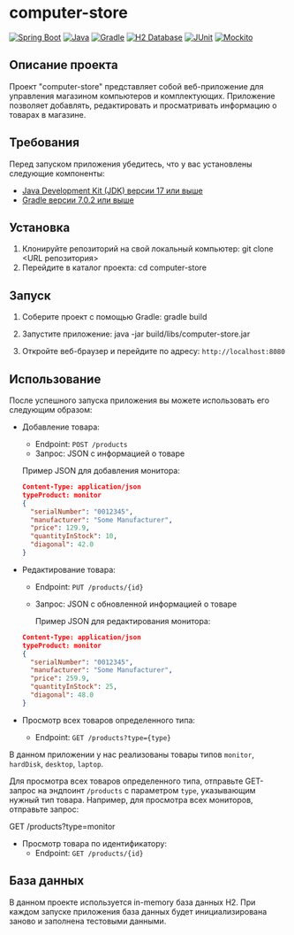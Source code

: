 # computer-store

[![Spring Boot](https://img.shields.io/badge/Spring%20Boot-3.1.0-brightgreen)](https://spring.io/projects/spring-boot)
[![Java](https://img.shields.io/badge/Java-17-blue)](https://www.oracle.com/java/technologies/javase-jdk17-downloads.html)
[![Gradle](https://img.shields.io/badge/Gradle-blueviolet)](https://gradle.org/releases/)
[![H2 Database](https://img.shields.io/badge/H2%20Database-orange)](https://www.h2database.com/html/main.html)
[![JUnit](https://img.shields.io/badge/JUnit-green)](https://junit.org/)
[![Mockito](https://img.shields.io/badge/Mockito-green)](https://site.mockito.org/)

## Описание проекта

Проект "computer-store" представляет собой веб-приложение для управления магазином компьютеров и комплектующих. Приложение позволяет добавлять, редактировать и просматривать информацию о товарах в магазине.

## Требования

Перед запуском приложения убедитесь, что у вас установлены следующие компоненты:

- [Java Development Kit (JDK) версии 17 или выше](https://www.oracle.com/java/technologies/javase-jdk17-downloads.html)
- [Gradle версии 7.0.2 или выше](https://gradle.org/releases/)

## Установка

1. Клонируйте репозиторий на свой локальный компьютер: git clone <URL репозитория>
2. Перейдите в каталог проекта: cd computer-store

## Запуск

1. Соберите проект с помощью Gradle: gradle build
2. Запустите приложение: java -jar build/libs/computer-store.jar


3. Откройте веб-браузер и перейдите по адресу: `http://localhost:8080`

## Использование

После успешного запуска приложения вы можете использовать его следующим образом:

- Добавление товара:
    - Endpoint: `POST /products`
    - Запрос: JSON с информацией о товаре

  Пример JSON для добавления монитора:
  ```json
  Content-Type: application/json
  typeProduct: monitor
  {
    "serialNumber": "0012345",
    "manufacturer": "Some Manufacturer",
    "price": 129.9,
    "quantityInStock": 10,
    "diagonal": 42.0
  }

- Редактирование товара:
    - Endpoint: `PUT /products/{id}`
    - Запрос: JSON с обновленной информацией о товаре
  
      Пример JSON для редактирования монитора:

  ```json
  Content-Type: application/json
  typeProduct: monitor
  {
    "serialNumber": "0012345",
    "manufacturer": "Some Manufacturer",
    "price": 259.9,
    "quantityInStock": 25,
    "diagonal": 48.0
  }

- Просмотр всех товаров определенного типа:
  - Endpoint: `GET /products?type={type}`

В данном приложении у нас реализованы товары типов `monitor`, `hardDisk`, `desktop`, `laptop`.

Для просмотра всех товаров определенного типа, отправьте GET-запрос на эндпоинт `/products` с параметром `type`, указывающим нужный тип товара. Например, для просмотра всех мониторов, отправьте запрос:

GET /products?type=monitor

- Просмотр товара по идентификатору:
    - Endpoint: `GET /products/{id}`

## База данных

В данном проекте используется in-memory база данных H2. При каждом запуске приложения база данных будет инициализирована заново и заполнена тестовыми данными.







